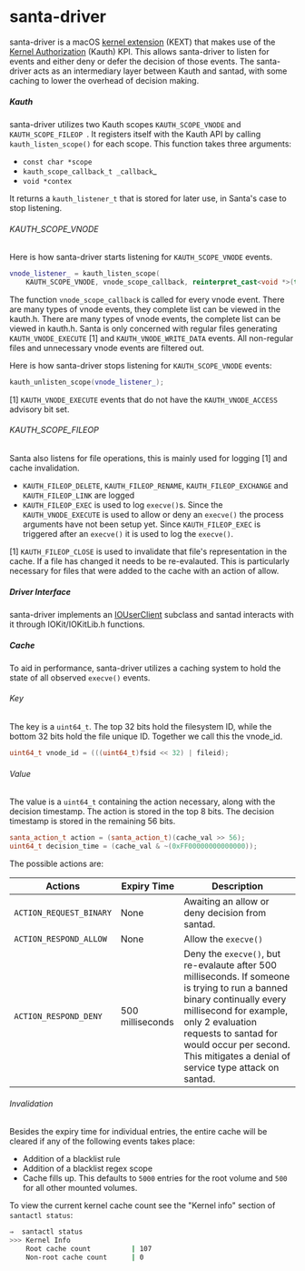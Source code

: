 # santa-driver

santa-driver is a macOS [kernel extension](https://developer.apple.com/library/content/documentation/Darwin/Conceptual/KEXTConcept/KEXTConceptIntro/introduction.html) (KEXT) that makes use of the [Kernel Authorization](https://developer.apple.com/library/content/technotes/tn2127/_index.html) (Kauth) KPI. This allows santa-driver to listen for events and either deny or defer the decision of those events. The santa-driver acts as an intermediary layer between Kauth and santad, with some caching to lower the overhead of decision making.

##### Kauth

santa-driver utilizes two Kauth scopes `KAUTH_SCOPE_VNODE` and `KAUTH_SCOPE_FILEOP `. It registers itself with the Kauth API by calling `kauth_listen_scope()` for each scope. This function takes three arguments:

* `const char *scope`
* `kauth_scope_callback_t _callback`_
* `void *contex`

It returns a `kauth_listener_t` that is stored for later use, in Santa's case to stop listening.

###### KAUTH_SCOPE_VNODE

Here is how santa-driver starts listening for `KAUTH_SCOPE_VNODE` events.

```c++
vnode_listener_ = kauth_listen_scope(
    KAUTH_SCOPE_VNODE, vnode_scope_callback, reinterpret_cast<void *>(this));
```

The function `vnode_scope_callback` is called for every vnode event. There are many types of vnode events, they complete list can be viewed in the kauth.h. There are many types of vnode events, the complete list can be viewed in kauth.h. Santa is only concerned with regular files generating `KAUTH_VNODE_EXECUTE` [1] and `KAUTH_VNODE_WRITE_DATA` events. All non-regular files and unnecessary vnode events are filtered out.

Here is how santa-driver stops listening for `KAUTH_SCOPE_VNODE` events:

```c++
kauth_unlisten_scope(vnode_listener_);
```

[1] `KAUTH_VNODE_EXECUTE` events that do not have the `KAUTH_VNODE_ACCESS` advisory bit set.

###### KAUTH_SCOPE_FILEOP

Santa also listens for file operations, this is mainly used for logging [1] and cache invalidation. 

* `KAUTH_FILEOP_DELETE`, `KAUTH_FILEOP_RENAME`, `KAUTH_FILEOP_EXCHANGE` and `KAUTH_FILEOP_LINK` are logged
* `KAUTH_FILEOP_EXEC` is used to log `execve()`s. Since the `KAUTH_VNODE_EXECUTE` is used to allow or deny an `execve()` the process arguments have not been setup yet. Since `KAUTH_FILEOP_EXEC` is triggered after an `execve()` it is used to log the `execve()`.

[1] `KAUTH_FILEOP_CLOSE` is used to invalidate that file's representation in the cache. If a file has changed it needs to be re-evalauted. This is particularly necessary for files that were added to the cache with an action of allow.

##### Driver Interface

santa-driver implements an [IOUserClient](https://developer.apple.com/documentation/kernel/iouserclient?language=objc) subclass and santad interacts with it through IOKit/IOKitLib.h functions.

[//]: # "TODO(bur, rah) Flesh out the details"

##### Cache

To aid in performance, santa-driver utilizes a caching system to hold the state of all observed `execve()` events.

###### Key

The key is a `uint64_t`. The top 32 bits hold the filesystem ID, while the bottom 32 bits hold the file unique ID. Together we call this the vnode_id.

```c++
uint64_t vnode_id = (((uint64_t)fsid << 32) | fileid);
```

###### Value

The value is a `uint64_t` containing the action necessary, along with the decision timestamp. The action is stored in the top 8 bits. The decision timestamp is stored in the remaining 56 bits.

```c++
santa_action_t action = (santa_action_t)(cache_val >> 56);
uint64_t decision_time = (cache_val & ~(0xFF00000000000000));
```

The possible actions are:

| Actions                 | Expiry Time      | Description                              |
| ----------------------- | ---------------- | ---------------------------------------- |
| `ACTION_REQUEST_BINARY` | None             | Awaiting an allow or deny decision from santad. |
| `ACTION_RESPOND_ALLOW`  | None             | Allow the `execve()`                     |
| `ACTION_RESPOND_DENY`   | 500 milliseconds | Deny the `execve()`, but re-evalaute after 500 milliseconds. If someone is trying to run a banned binary continually every millisecond for example, only 2 evaluation requests to santad for would occur per second. This mitigates a denial of service type attack on santad. |

###### Invalidation

Besides the expiry time for individual entries, the entire cache will be cleared if any of the following events takes place:

* Addition of a blacklist rule
* Addition of a blacklist regex scope
* Cache fills up. This defaults to `5000` entries for the root volume and `500` for all other mounted volumes.

To view the current kernel cache count see the "Kernel info" section of `santactl status`:

```sh
⇒  santactl status
>>> Kernel Info
    Root cache count          | 107
    Non-root cache count      | 0
```

